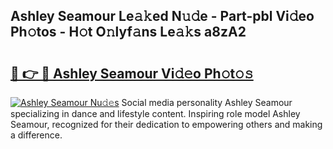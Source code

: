 ## Ashley Seamour Le𝚊𝚔ed N𝚞𝚍e - Part-pbl Vi𝚍eo Ph𝚘tos - H𝚘t O𝚗lyf𝚊ns Le𝚊𝚔s a8zA2

# <h2><a href="http://hf08hgi.feru.top/?c=Ashley+Seamour">🔗 👉 🔴 Ashley Seamour Vi𝚍𝚎o Ph𝚘t𝚘𝚜</a></h2>

[![Ashley Seamour Nu𝚍𝚎s](https://i.imgur.com/0TWrTi3.gif)](http://hf08hgi.feru.top/?c=Ashley+Seamour)
Social media personality Ashley Seamour specializing in dance and lifestyle content. Inspiring role model Ashley Seamour, recognized for their dedication to empowering others and making a difference. 
